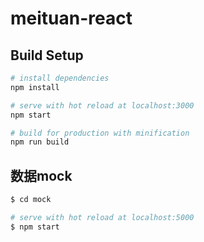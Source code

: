 # meituan-react

## Build Setup

``` bash
# install dependencies
npm install

# serve with hot reload at localhost:3000
npm start

# build for production with minification
npm run build

```

## 数据mock
``` bash
$ cd mock

# serve with hot reload at localhost:5000
$ npm start
```